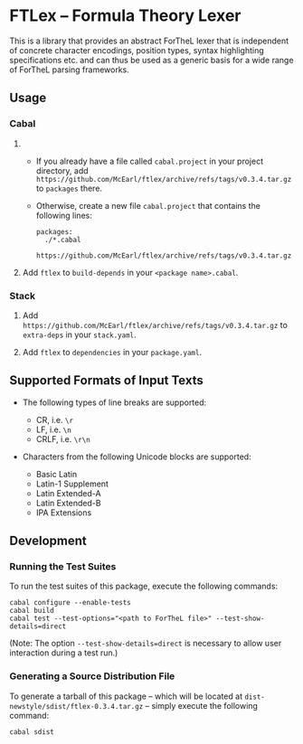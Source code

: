 # FTLex – Formula Theory Lexer

This is a library that provides an abstract ForTheL lexer that is independent
of concrete character encodings, position types, syntax highlighting
specifications etc. and can thus be used as a generic basis for a wide range of
ForTheL parsing frameworks.


## Usage

### Cabal

1.  * If you already have a file called `cabal.project` in your project directory,
      add `https://github.com/McEarl/ftlex/archive/refs/tags/v0.3.4.tar.gz`
      to `packages` there.

    * Otherwise, create a new file `cabal.project` that contains the following lines:

      ```cabal
      packages:
        ./*.cabal
        https://github.com/McEarl/ftlex/archive/refs/tags/v0.3.4.tar.gz
      ```

2.  Add `ftlex` to `build-depends` in your `<package name>.cabal`.


### Stack

1.  Add `https://github.com/McEarl/ftlex/archive/refs/tags/v0.3.4.tar.gz`
    to `extra-deps` in your `stack.yaml`.

2.  Add `ftlex` to `dependencies` in your `package.yaml`.


## Supported Formats of Input Texts

* The following types of line breaks are supported:

  - CR, i.e. `\r`
  - LF, i.e. `\n`
  - CRLF, i.e. `\r\n`

* Characters from the following Unicode blocks are supported:

  - Basic Latin
  - Latin-1 Supplement
  - Latin Extended-A
  - Latin Extended-B
  - IPA Extensions


## Development

### Running the Test Suites

To run the test suites of this package, execute the following commands:

```
cabal configure --enable-tests
cabal build
cabal test --test-options="<path to ForTheL file>" --test-show-details=direct
```

(Note: The option `--test-show-details=direct` is necessary to allow user
interaction during a test run.)


### Generating a Source Distribution File

To generate a tarball of this package – which will be located at
`dist-newstyle/sdist/ftlex-0.3.4.tar.gz` – simply execute the following command:

```
cabal sdist
```
